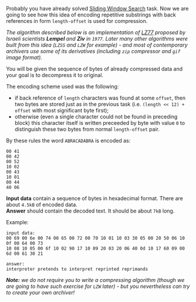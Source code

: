 Probably you have already solved [Sliding Window Search](./sliding-window-search) task. Now we are going to see how this
idea of encoding repetitive substrings with back references in form `length-offset` is used for compression.

_The algorithm described below is an implementation of [LZ77](http://en.wikipedia.org/wiki/LZ77_and_LZ78)
proposed by Israeli scientists **Lempel** and **Ziv**
in `1977`. Later many other algorithms were built from this idea (`LZSS` and `LZW` for example) - and most of
contemporary archivers use some of its derivatives (including `zip` compressor and `gif` image format)._

You will be given the sequence of bytes of already compressed data and your goal is to decompress it to original.

The encoding scheme used was the following:

- if back reference of `length` characters was found at some `offset`, then two bytes are stored just as in the previous
	task (i.e. `(length << 12) + offset` with most significant byte first);
- otherwise (even a single character could not be found in preceding block) this character itself is written preceeded
	by byte with value `0` to distinguish these two bytes from normal `length-offset` pair.

By these rules the word `ABRACADABRA` is encoded as:

	00 41
	00 42
	00 52
	10 02
	00 43
	10 01
	00 44
	40 06

**Input data** contain a sequence of bytes in hexadecimal format. There are about `4.5kB` of encoded data.  
**Answer** should contain the decoded text. It should be about `7kB` long.

Example:

    input data:
	00 69 00 6e 00 74 00 65 00 72 00 70 10 01 10 03 30 05 00 20 50 06 10 0f 00 64 00 73
	10 08 10 05 00 6f 10 02 90 17 10 09 20 03 20 06 40 0d 10 17 60 09 00 6d 00 61 30 21
	
	answer:
	interpreter pretends to interpret reprinted reprimands

_**Note:** we do not require you to write a compressing algorithm (though we are going to have such exercise for
`LZW` later) - but you nevertheless can try to create your own archiver!_